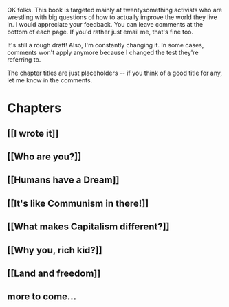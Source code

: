 OK folks. This book is targeted mainly at twentysomething activists who are wrestling with big questions of how to actually improve the world they live in. I would appreciate your feedback. You can leave comments at the bottom of each page. If you'd rather just email me, that's fine too. 

It's still a rough draft! Also, I'm constantly changing it. In some cases, comments won't apply anymore because I changed the test they're referring to.

The chapter titles are just placeholders -- if you think of a good title for any, let me know in the comments.

# Chapters
## [[I wrote it]]
## [[Who are you?]]
## [[Humans have a Dream]]
## [[It's like Communism in there!]]
## [[What makes Capitalism different?]]
## [[Why you, rich kid?]]
## [[Land and freedom]]
## more to come...